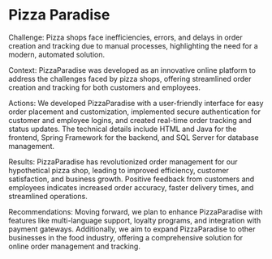 # Pizza Paradise

Challenge: Pizza shops face inefficiencies, errors, and delays in order creation and tracking due to manual processes, highlighting the need for a modern, automated solution.

Context: PizzaParadise was developed as an innovative online platform to address the challenges faced by pizza shops, offering streamlined order creation and tracking for both customers and employees.

Actions: We developed PizzaParadise with a user-friendly interface for easy order placement and customization, implemented secure authentication for customer and employee logins, and created real-time order tracking and status updates. The technical details include HTML and Java for the frontend, Spring Framework for the backend, and SQL Server for database management.

Results: PizzaParadise has revolutionized order management for our hypothetical pizza shop, leading to improved efficiency, customer satisfaction, and business growth. Positive feedback from customers and employees indicates increased order accuracy, faster delivery times, and streamlined operations.

Recommendations: Moving forward, we plan to enhance PizzaParadise with features like multi-language support, loyalty programs, and integration with payment gateways. Additionally, we aim to expand PizzaParadise to other businesses in the food industry, offering a comprehensive solution for online order management and tracking.
